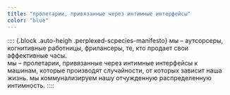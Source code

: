 ```yaml
---
title: "пролетарии, привязанные через интимные интерфейсы"
color: "blue"
---
```

:::: {.block .auto-heigh .perplexed-scpecies-manifesto}
мы – аутсорсеры, когнитивные работницы, фрилансеры,
те, кто продает свои аффективные часы.  
мы – пролетарии, привязанные через интимные интерфейсы
к машинам, которые производят случайности,
от которых зависит наша жизнь.
мы коммунализируем нашу отчужденную распределенную интимность.
::::
